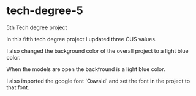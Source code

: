 # tech-degree-5
 5th Tech degree project

In this fifth tech degree project I updated three CUS values.

I also changed the background color of the overall project to a light blue color. 

When the models are open the backfround is a light blue color.

I also imported the google font 'Oswald' and set the font in the project to that font. 